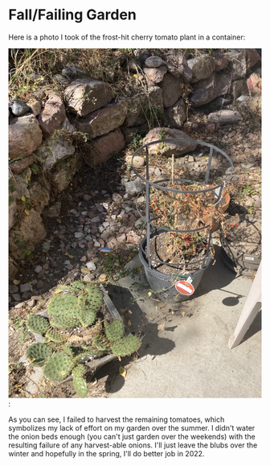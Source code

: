 # Fall/Failing Garden
Here is a photo I took of the frost-hit cherry tomato plant in a container:

![Cactus and Dying Tomatoes](img/02021-10-05_cactus-and-tomatoes.png):

As you can see, I failed to harvest the remaining tomatoes, which symbolizes
my lack of effort on my garden over the summer. I didn't water the onion beds
enough (you can't just garden over the weekends) with the resulting failure of
any harvest-able onions. I'll just leave the blubs over the winter and hopefully
in the spring, I'll do better job in 2022.
